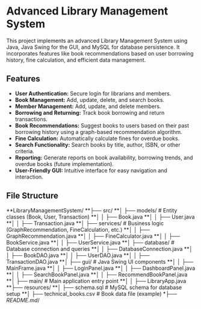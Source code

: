 # Advanced Library Management System

This project implements an advanced Library Management System using Java, Java Swing for the GUI, and MySQL for database persistence.  It incorporates features like book recommendations based on user borrowing history, fine calculation, and efficient data management.

## Features

* **User Authentication:** Secure login for librarians and members.
* **Book Management:** Add, update, delete, and search books.
* **Member Management:** Add, update, and delete members.
* **Borrowing and Returning:** Track book borrowing and return transactions.
* **Book Recommendations:** Suggest books to users based on their past borrowing history using a graph-based recommendation algorithm.
* **Fine Calculation:** Automatically calculate fines for overdue books.
* **Search Functionality:** Search books by title, author, ISBN, or other criteria.
* **Reporting:** Generate reports on book availability, borrowing trends, and overdue books (future implementation).
* **User-Friendly GUI:**  Intuitive interface for easy navigation and interaction.

## File Structure

 **LibraryManagementSystem/
 **├── src/
 **│   ├── models/           # Entity classes (Book, User, Transaction)
 **│   │   ├── Book.java
 **│   │   ├── User.java
 **│   │   ├── Transaction.java
 **│   ├── services/         # Business logic (GraphRecommendation, FineCalculation, etc.)
 **│   │   ├── GraphRecommendation.java
 **│   │   ├── FineCalculator.java
 **│   │   ├── BookService.java
 **│   │   ├── UserService.java
 **│   ├── database/         # Database connection and queries
 **│   │   ├── DatabaseConnection.java
 **│   │   ├── BookDAO.java
 **│   │   ├── UserDAO.java
 **│   │   ├── TransactionDAO.java
 **│   ├── gui/              # Java Swing UI components
 **│   │   ├── MainFrame.java
 **│   │   ├── LoginPanel.java
 **│   │   ├── DashboardPanel.java
 **│   │   ├── SearchBookPanel.java
 **│   │   ├── RecommendBookPanel.java
 **│   ├── main/             # Main application entry point
 **│   │   ├── LibraryApp.java
 **├── resources/
 **│   ├── schema.sql        # MySQL schema for database setup
 **│   ├── technical_books.csv # Book data file (example)
 **├── README.md*/
